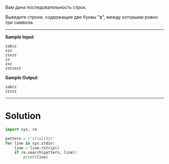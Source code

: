 Вам дана последовательность строк.

Выведите строки, содержащие две буквы "**z**﻿", между которыми ровно три символа.

---

**Sample Input**:

```
zabcz
zzz
zzxzz
zz
zxz
zzxzxxz
```

**Sample Output**:

```
zabcz
zzxzz
```

---

# Solution
```python
import sys, re

pattern = r'z[\w]{3}z'
for line in sys.stdin:
    line = line.rstrip()
    if re.search(pattern, line):
        print(line)
```
